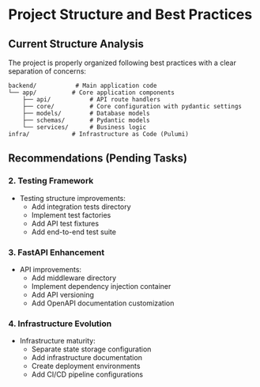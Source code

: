 # Project Structure and Best Practices

## Current Structure Analysis
The project is properly organized following best practices with a clear separation of concerns:
```
backend/           # Main application code
└── app/          # Core application components
    ├── api/           # API route handlers
    ├── core/          # Core configuration with pydantic settings
    ├── models/        # Database models
    ├── schemas/       # Pydantic models
    └── services/      # Business logic
infra/            # Infrastructure as Code (Pulumi)
```

## Recommendations (Pending Tasks)

### 2. Testing Framework
- Testing structure improvements:
  - Add integration tests directory
  - Implement test factories
  - Add API test fixtures
  - Add end-to-end test suite

### 3. FastAPI Enhancement
- API improvements:
  - Add middleware directory
  - Implement dependency injection container
  - Add API versioning
  - Add OpenAPI documentation customization

### 4. Infrastructure Evolution
- Infrastructure maturity:
  - Separate state storage configuration
  - Add infrastructure documentation
  - Create deployment environments
  - Add CI/CD pipeline configurations
